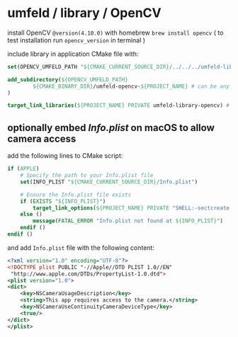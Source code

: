 # umfeld / library / OpenCV

install OpenCV `@version(4.10.0)` with homebrew `brew install opencv` ( to test installation run `opencv_version` in terminal )

include library in application CMake file with:

```CMake
set(OPENCV_UMFELD_PATH "${CMAKE_CURRENT_SOURCE_DIR}/../../../umfeld-libraries/opencv") # path to this library

add_subdirectory(${OPENCV_UMFELD_PATH}
        ${CMAKE_BINARY_DIR}/umfeld-opencv-${PROJECT_NAME} # can be any path to a directory
)

target_link_libraries(${PROJECT_NAME} PRIVATE umfeld-library-opencv) # link library to project
```

## optionally embed *Info.plist* on macOS to allow camera access

add the following lines to CMake script:

```CMake
if (APPLE)
    # Specify the path to your Info.plist file
    set(INFO_PLIST "${CMAKE_CURRENT_SOURCE_DIR}/Info.plist")

    # Ensure the Info.plist file exists
    if (EXISTS "${INFO_PLIST}")
        target_link_options(${PROJECT_NAME} PRIVATE "SHELL:-sectcreate __TEXT __info_plist ${INFO_PLIST}")
    else ()
        message(FATAL_ERROR "Info.plist not found at ${INFO_PLIST}")
    endif ()
endif ()
```

and add `Info.plist` file with the following content:

```XML
<?xml version="1.0" encoding="UTF-8"?>
<!DOCTYPE plist PUBLIC "-//Apple//DTD PLIST 1.0//EN"
 "http://www.apple.com/DTDs/PropertyList-1.0.dtd">
<plist version="1.0">
<dict>
    <key>NSCameraUsageDescription</key>
    <string>This app requires access to the camera.</string>
    <key>NSCameraUseContinuityCameraDeviceType</key>
    <true/>
</dict>
</plist>
```